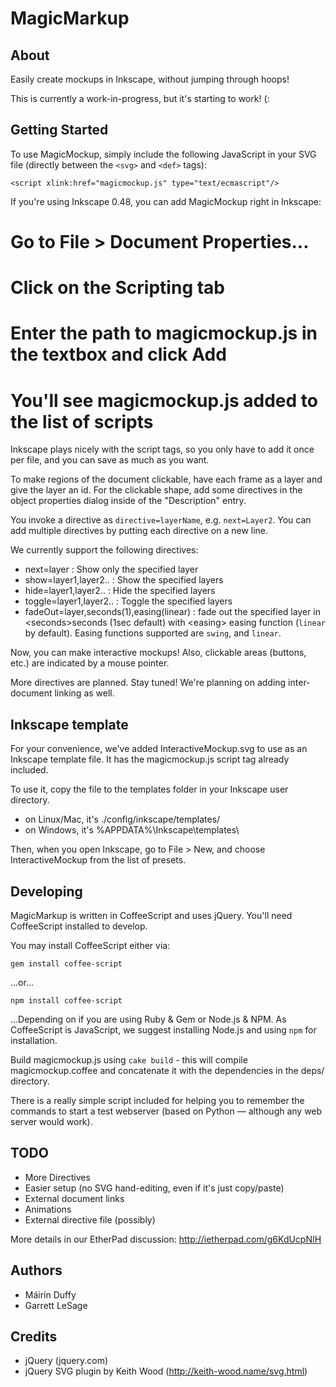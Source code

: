 # MagicMarkup

## About

Easily create mockups in Inkscape, without jumping through hoops!

This is currently a work-in-progress, but it's starting to work! (:


## Getting Started

To use MagicMockup, simply include the following JavaScript in 
your SVG file (directly between the `<svg>` and `<def>` tags):

    <script xlink:href="magicmockup.js" type="text/ecmascript"/>

If you're using Inkscape 0.48, you can add MagicMockup right in
Inkscape:
 # Go to File > Document Properties...
 # Click on the Scripting tab
 # Enter the path to magicmockup.js in the textbox and click Add
 # You'll see magicmockup.js added to the list of scripts

Inkscape plays nicely with the script tags, so you only have to
add it once per file, and you can save as much as you want.

To make regions of the document clickable, have each frame as a
layer and give the layer an id. For the clickable shape, add
some directives in the object properties dialog inside of the
"Description" entry.

You invoke a directive as `directive=layerName`, e.g. `next=Layer2`.
You can add multiple directives by putting each directive on a new line.

We currently support the following directives:

* next=layer : Show only the specified layer
* show=layer1,layer2.. : Show the specified layers
* hide=layer1,layer2.. : Hide the specified layers
* toggle=layer1,layer2.. : Toggle the specified layers
* fadeOut=layer,seconds(1),easing(linear) : fade out the specified layer in &lt;seconds&gt;seconds (1sec default) with &lt;easing&gt; easing function (`linear` by default). Easing functions supported are `swing`, and `linear`.

Now, you can make interactive mockups! Also,
clickable areas (buttons, etc.) are indicated by a mouse pointer.

More directives are planned. Stay tuned! We're planning
on adding inter-document linking as well.

## Inkscape template
For your convenience, we've added InteractiveMockup.svg to use as an Inkscape template file. It has the magicmockup.js script tag already included.

To use it, copy the file to the templates folder in your Inkscape user directory.
* on Linux/Mac, it's ./config/inkscape/templates/
* on Windows, it's %APPDATA%\\Inkscape\templates\

Then, when you open Inkscape, go to File > New, and choose InteractiveMockup from the list of presets.

## Developing

MagicMarkup is written in CoffeeScript and uses jQuery. You'll
need CoffeeScript installed to develop.

You may install CoffeeScript either via:

    gem install coffee-script
  
...or...

    npm install coffee-script
  
...Depending on if you are using Ruby & Gem or Node.js & NPM.
As CoffeeScript is JavaScript, we suggest installing Node.js
and using `npm` for installation.

Build magicmockup.js using `cake build` - this will compile magicmockup.coffee and concatenate it with the dependencies in the deps/ directory.

There is a really simple script included for helping you to
remember the commands to start a test webserver (based on Python —
although any web server would work).


## TODO

* More Directives
* Easier setup (no SVG hand-editing, even if it's just copy/paste)
* External document links
* Animations
* External directive file (possibly)

More details in our EtherPad discussion:
http://ietherpad.com/g6KdUcpNIH


## Authors
* Máirín Duffy
* Garrett LeSage

## Credits
* jQuery (jquery.com)
* jQuery SVG plugin by Keith Wood (http://keith-wood.name/svg.html)
